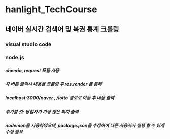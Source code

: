 # hanlight_TechCourse

## 네이버 실시간 검색어 및 복권 통계 크롤링

### visual studio code
### node.js

##### cheerio, request 모듈 사용
##### 각 버튼 클릭시 내용을 크롤링 후 res.render 를 통해
##### localhost:3000/naver , /lotto 경로로 이동 후 내용 출력

##### 추가할 것: 당첨자가 가장 많은 회차 출력
##### nodemon을 사용하였으며, package.json을 수정하여 다른 사용자가 실행 할 수 있게 수정 필요

